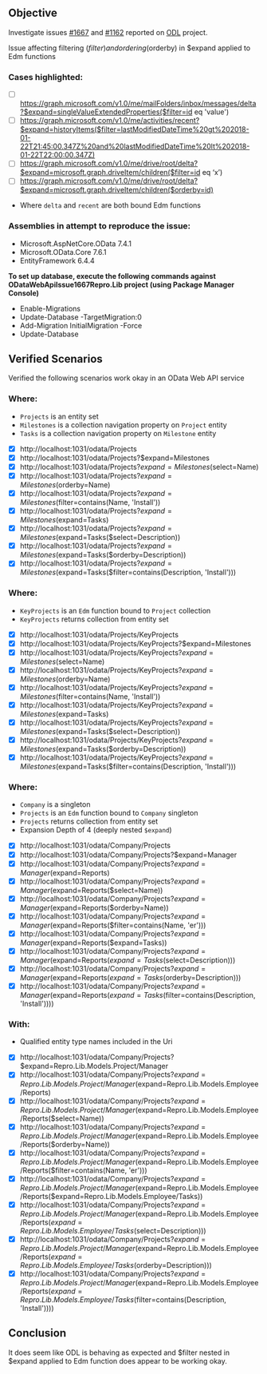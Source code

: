 <!-- markdownlint-disable MD002 MD041 -->

## Objective
Investigate issues [#1667](https://github.com/OData/odata.net/issues/1667) and [#1162](https://github.com/OData/odata.net/issues/1162) reported on [ODL](https://github.com/OData/odata.net) project.

Issue affecting filtering ($filter) and ordering ($orderby) in $expand applied to Edm functions

### Cases highlighted:
 - [ ] https://graph.microsoft.com/v1.0/me/mailFolders/inbox/messages/delta?$expand=singleValueExtendedProperties($filter=id eq 'value')
 - [ ] https://graph.microsoft.com/v1.0/me/activities/recent?$expand=historyItems($filter=lastModifiedDateTime%20gt%202018-01-22T21:45:00.347Z%20and%20lastModifiedDateTime%20lt%202018-01-22T22:00:00.347Z)
 - [ ] https://graph.microsoft.com/v1.0/me/drive/root/delta?$expand=microsoft.graph.driveItem/children($filter=id eq ‘x’)
 - [ ] https://graph.microsoft.com/v1.0/me/drive/root/delta?$expand=microsoft.graph.driveItem/children($orderby=id)
- Where `delta` and `recent` are both bound Edm functions

### Assemblies in attempt to reproduce the issue:
- Microsoft.AspNetCore.OData 7.4.1
- Microsoft.OData.Core 7.6.1
- EntityFramework 6.4.4

**To set up database, execute the following commands against ODataWebApiIssue1667Repro.Lib project (using Package Manager Console)**
- Enable-Migrations
- Update-Database -TargetMigration:0
- Add-Migration InitialMigration -Force
- Update-Database

## Verified Scenarios
Verified the following scenarios work okay in an OData Web API service

### Where:
- `Projects` is an entity set
- `Milestones` is a collection navigation property on `Project` entity
- `Tasks` is a collection navigation property on `Milestone` entity

 - [x] http://localhost:1031/odata/Projects
 - [x] http://localhost:1031/odata/Projects?$expand=Milestones
 - [x] http://localhost:1031/odata/Projects?$expand=Milestones($select=Name)
 - [x] http://localhost:1031/odata/Projects?$expand=Milestones($orderby=Name)
 - [x] http://localhost:1031/odata/Projects?$expand=Milestones($filter=contains(Name, 'Install'))
 - [x] http://localhost:1031/odata/Projects?$expand=Milestones($expand=Tasks)
 - [x] http://localhost:1031/odata/Projects?$expand=Milestones($expand=Tasks($select=Description))
 - [x] http://localhost:1031/odata/Projects?$expand=Milestones($expand=Tasks($orderby=Description))
 - [x] http://localhost:1031/odata/Projects?$expand=Milestones($expand=Tasks($filter=contains(Description, 'Install')))

### Where:
- `KeyProjects` is an `Edm` function bound to `Project` collection
- `KeyProjects` returns collection from entity set

 - [x] http://localhost:1031/odata/Projects/KeyProjects
 - [x] http://localhost:1031/odata/Projects/KeyProjects?$expand=Milestones
 - [x] http://localhost:1031/odata/Projects/KeyProjects?$expand=Milestones($select=Name)
 - [x] http://localhost:1031/odata/Projects/KeyProjects?$expand=Milestones($orderby=Name)
 - [x] http://localhost:1031/odata/Projects/KeyProjects?$expand=Milestones($filter=contains(Name, 'Install'))
 - [x] http://localhost:1031/odata/Projects/KeyProjects?$expand=Milestones($expand=Tasks)
 - [x] http://localhost:1031/odata/Projects/KeyProjects?$expand=Milestones($expand=Tasks($select=Description))
 - [x] http://localhost:1031/odata/Projects/KeyProjects?$expand=Milestones($expand=Tasks($orderby=Description))
 - [x] http://localhost:1031/odata/Projects/KeyProjects?$expand=Milestones($expand=Tasks($filter=contains(Description, 'Install')))

### Where:
- `Company` is a singleton
- `Projects` is an `Edm` function bound to `Company` singleton
- `Projects` returns collection from entity set
- Expansion Depth of 4 (deeply nested `$expand`)

 - [x] http://localhost:1031/odata/Company/Projects
 - [x] http://localhost:1031/odata/Company/Projects?$expand=Manager
 - [x] http://localhost:1031/odata/Company/Projects?$expand=Manager($expand=Reports)
 - [x] http://localhost:1031/odata/Company/Projects?$expand=Manager($expand=Reports($select=Name))
 - [x] http://localhost:1031/odata/Company/Projects?$expand=Manager($expand=Reports($orderby=Name))
 - [x] http://localhost:1031/odata/Company/Projects?$expand=Manager($expand=Reports($filter=contains(Name, 'er')))
 - [x] http://localhost:1031/odata/Company/Projects?$expand=Manager($expand=Reports($expand=Tasks))
 - [x] http://localhost:1031/odata/Company/Projects?$expand=Manager($expand=Reports($expand=Tasks($select=Description)))
 - [x] http://localhost:1031/odata/Company/Projects?$expand=Manager($expand=Reports($expand=Tasks($orderby=Description)))
 - [x] http://localhost:1031/odata/Company/Projects?$expand=Manager($expand=Reports($expand=Tasks($filter=contains(Description, 'Install'))))

### With:
- Qualified entity type names included in the Uri

 - [x] http://localhost:1031/odata/Company/Projects?$expand=Repro.Lib.Models.Project/Manager
 - [x] http://localhost:1031/odata/Company/Projects?$expand=Repro.Lib.Models.Project/Manager($expand=Repro.Lib.Models.Employee/Reports)
 - [x] http://localhost:1031/odata/Company/Projects?$expand=Repro.Lib.Models.Project/Manager($expand=Repro.Lib.Models.Employee/Reports($select=Name))
 - [x] http://localhost:1031/odata/Company/Projects?$expand=Repro.Lib.Models.Project/Manager($expand=Repro.Lib.Models.Employee/Reports($orderby=Name))
 - [x] http://localhost:1031/odata/Company/Projects?$expand=Repro.Lib.Models.Project/Manager($expand=Repro.Lib.Models.Employee/Reports($filter=contains(Name, 'er')))
 - [x] http://localhost:1031/odata/Company/Projects?$expand=Repro.Lib.Models.Project/Manager($expand=Repro.Lib.Models.Employee/Reports($expand=Repro.Lib.Models.Employee/Tasks))
 - [x] http://localhost:1031/odata/Company/Projects?$expand=Repro.Lib.Models.Project/Manager($expand=Repro.Lib.Models.Employee/Reports($expand=Repro.Lib.Models.Employee/Tasks($select=Description)))
 - [x] http://localhost:1031/odata/Company/Projects?$expand=Repro.Lib.Models.Project/Manager($expand=Repro.Lib.Models.Employee/Reports($expand=Repro.Lib.Models.Employee/Tasks($orderby=Description)))
 - [x] http://localhost:1031/odata/Company/Projects?$expand=Repro.Lib.Models.Project/Manager($expand=Repro.Lib.Models.Employee/Reports($expand=Repro.Lib.Models.Employee/Tasks($filter=contains(Description, 'Install'))))
 
 ## Conclusion
 It does seem like ODL is behaving as expected and $filter nested in $expand applied to Edm function does appear to be working okay.
 